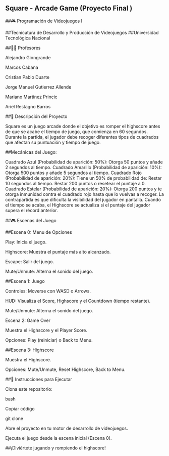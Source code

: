 ## Square - Arcade Game (Proyecto Final )
##🎮 Programación de Videojuegos I

##Tecnicatura de Desarrollo y Producción de Videojuegos
##Universidad Tecnológica Nacional

##👨‍🏫 Profesores

Alejandro Giongrande

Marcos Cabana

Cristian Pablo Duarte

Jorge Manuel Gutierrez Allende

Mariano Martinez Princic

Ariel Restagno Barros


##📝 Descripción del Proyecto

Square es un juego arcade donde el objetivo es romper el highscore antes de que se acabe el tiempo de juego, que comienza en 60 segundos. Durante la partida, el jugador debe recoger diferentes tipos de cuadrados que afectan su puntuación y tiempo de juego.

##Mecánicas del Juego:

Cuadrado Azul (Probabilidad de aparición: 50%): Otorga 50 puntos y añade 2 segundos al tiempo.
Cuadrado Amarillo (Probabilidad de aparición: 10%): Otorga 500 puntos y añade 5 segundos al tiempo.
Cuadrado Rojo (Probabilidad de aparición: 20%): Tiene un 50% de probabilidad de:
Restar 10 segundos al tiempo.
Restar 200 puntos o resetear el puntaje a 0.
Cuadrado Estelar (Probabilidad de aparición: 20%): Otorga 200 puntos y te otorga inmunidad contra el cuadrado rojo hasta que lo vuelvas a recoger. La contrapartida es que dificulta la visibilidad del jugador en pantalla.
Cuando el tiempo se acaba, el Highscore se actualiza si el puntaje del jugador supera el récord anterior.

##🎮 Escenas del Juego

##Escena 0: Menu de Opciones

Play: Inicia el juego.

Highscore: Muestra el puntaje más alto alcanzado.

Escape: Salir del juego.

Mute/Unmute: Alterna el sonido del juego.

##Escena 1: Juego

Controles: Moverse con WASD o Arrows.

HUD: Visualiza el Score, Highscore y el Countdown (tiempo restante).

Mute/Unmute: Alterna el sonido del juego.

Escena 2: Game Over

Muestra el Highscore y el Player Score.

Opciones: Play (reiniciar) o Back to Menu.

##Escena 3: Highscore

Muestra el Highscore.

Opciones: Mute/Unmute, Reset Highscore, Back to Menu.

##🚀 Instrucciones para Ejecutar

Clona este repositorio:

bash

Copiar código

git clone <url-del-repositorio>

Abre el proyecto en tu motor de desarrollo de videojuegos.

Ejecuta el juego desde la escena inicial (Escena 0).


##¡Diviértete jugando y rompiendo el highscore!

